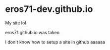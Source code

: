 # eros71-dev.github.io
My site lol

eros71.github.io was taken

I don't know how to setup a site in github aaaaaa

